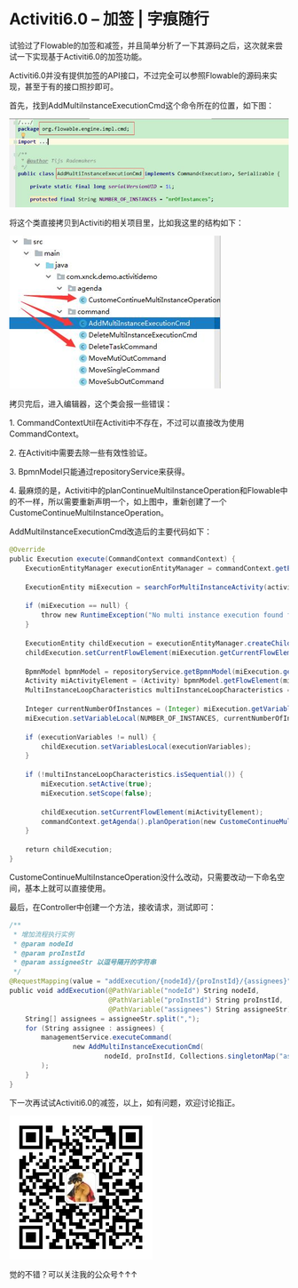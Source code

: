 # Activiti6.0 – 加签 | 字痕随行
试验过了Flowable的加签和减签，并且简单分析了一下其源码之后，这次就来尝试一下实现基于Activiti6.0的加签功能。

Activiti6.0并没有提供加签的API接口，不过完全可以参照Flowable的源码来实现，甚至于有的接口照抄即可。

首先，找到AddMultiInstanceExecutionCmd这个命令所在的位置，如下图：

![image](../../images/Activiti6.0–加签/e4c3b28da388509a038dd5716d5fb830.jpg)

将这个类直接拷贝到Activiti的相关项目里，比如我这里的结构如下：

![image](../../images/Activiti6.0–加签/e1dd4cd2c05a928cdde2fb4eccfa0ff4.jpg)

拷贝完后，进入编辑器，这个类会报一些错误：

1\. CommandContextUtil在Activiti中不存在，不过可以直接改为使用CommandContext。

2\. 在Activiti中需要去除一些有效性验证。

3. BpmnModel只能通过repositoryService来获得。

4\. 最麻烦的是，Activiti中的planContinueMultiInstanceOperation和Flowable中的不一样，所以需要重新声明一个，如上图中，重新创建了一个CustomeContinueMultiInstanceOperation。

AddMultiInstanceExecutionCmd改造后的主要代码如下：

```Java
@Override
public Execution execute(CommandContext commandContext) {
    ExecutionEntityManager executionEntityManager = commandContext.getExecutionEntityManager();

    ExecutionEntity miExecution = searchForMultiInstanceActivity(activityId, parentExecutionId, executionEntityManager);

    if (miExecution == null) {
        throw new RuntimeException("No multi instance execution found for activity id " + activityId);
    }

    ExecutionEntity childExecution = executionEntityManager.createChildExecution(miExecution);
    childExecution.setCurrentFlowElement(miExecution.getCurrentFlowElement());

    BpmnModel bpmnModel = repositoryService.getBpmnModel(miExecution.getProcessDefinitionId());
    Activity miActivityElement = (Activity) bpmnModel.getFlowElement(miExecution.getActivityId());
    MultiInstanceLoopCharacteristics multiInstanceLoopCharacteristics = miActivityElement.getLoopCharacteristics();

    Integer currentNumberOfInstances = (Integer) miExecution.getVariable(NUMBER_OF_INSTANCES);
    miExecution.setVariableLocal(NUMBER_OF_INSTANCES, currentNumberOfInstances + 1);

    if (executionVariables != null) {
        childExecution.setVariablesLocal(executionVariables);
    }

    if (!multiInstanceLoopCharacteristics.isSequential()) {
        miExecution.setActive(true);
        miExecution.setScope(false);

        childExecution.setCurrentFlowElement(miActivityElement);
        commandContext.getAgenda().planOperation(new CustomeContinueMultiInstanceOperation(commandContext, childExecution, miExecution, currentNumberOfInstances));
    }

    return childExecution;
}

```
CustomeContinueMultiInstanceOperation没什么改动，只需要改动一下命名空间，基本上就可以直接使用。

最后，在Controller中创建一个方法，接收请求，测试即可：

```Java
/**
 * 增加流程执行实例
 * @param nodeId
 * @param proInstId
 * @param assigneeStr 以逗号隔开的字符串
 */
@RequestMapping(value = "addExecution/{nodeId}/{proInstId}/{assignees}")
public void addExecution(@PathVariable("nodeId") String nodeId,
                         @PathVariable("proInstId") String proInstId,
                         @PathVariable("assignees") String assigneeStr) {
    String[] assignees = assigneeStr.split(",");
    for (String assignee : assignees) {
        managementService.executeCommand(
                new AddMultiInstanceExecutionCmd(
                        nodeId, proInstId, Collections.singletonMap("assignee", (Object) assignee))
        );
    }
}

```
下一次再试试Activiti6.0的减签，以上，如有问题，欢迎讨论指正。

![image](../../images/公众号.jpg)

觉的不错？可以关注我的公众号↑↑↑